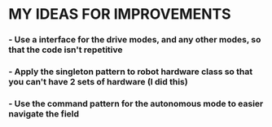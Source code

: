 # MY IDEAS FOR IMPROVEMENTS


### - Use a interface for the drive modes, and any other modes, so that the code isn't repetitive

### - Apply the singleton pattern to robot hardware class so that you can't have 2 sets of hardware (I did this)

### - Use the command pattern for the autonomous mode to easier navigate the field